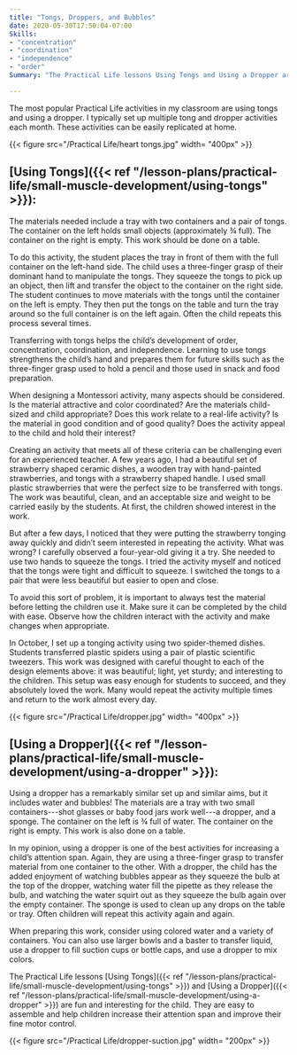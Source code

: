 ```yaml
---
title: "Tongs, Droppers, and Bubbles"
date: 2020-05-30T17:50:04-07:00
Skills: 
- "concentration"
- "coordination"
- "independence"
- "order"
Summary: "The Practical Life lessons Using Tongs and Using a Dropper are fun and interesting for preschoolers. They are easy to assemble and help children increase their attention span and improve their fine motor control."

---
```


The most popular Practical Life activities in my classroom are using tongs and using a dropper. I typically set up multiple tong and dropper activities each month. These activities can be easily replicated at home.

{{< figure src="/Practical Life/heart tongs.jpg" width= "400px" >}}

## [Using Tongs]({{< ref "/lesson-plans/practical-life/small-muscle-development/using-tongs" >}}):

The materials needed include a tray with two containers and a pair of tongs. The container on the left holds small objects (approximately ¾ full). The container on the right is empty. This work should be done on a table.

To do this activity, the student places the tray in front of them with the full container on the left-hand side. The child uses a three-finger grasp of their dominant hand to manipulate the tongs. They squeeze the tongs to pick up an object, then lift and transfer the object to the container on the right side. The student continues to move materials with the tongs until the container on the left is empty. They then put the tongs on the table and turn the tray around so the full container is on the left again. Often the child repeats this process several times.

Transferring with tongs helps the child’s development of order, concentration, coordination, and independence. Learning to use tongs strengthens the child’s hand and prepares them for future skills such as the three-finger grasp used to hold a pencil and those used in snack and food preparation.

When designing a Montessori activity, many aspects should be considered. Is the material attractive and color coordinated? Are the materials child-sized and child appropriate? Does this work relate to a real-life activity? Is the material in good condition and of good quality? Does the activity appeal to the child and hold their interest?

Creating an activity that meets all of these criteria can be challenging even for an experienced teacher. A few years ago, I had a beautiful set of strawberry shaped ceramic dishes, a wooden tray with hand-painted strawberries, and tongs with a
strawberry shaped handle. I used small plastic strawberries that were the perfect size to be transferred with tongs. The work was beautiful, clean, and an acceptable size and weight to be carried easily by the students. At first, the children showed interest in the work.

But after a few days, I noticed that they were putting the strawberry tonging away quickly and didn’t seem interested in repeating the activity. What was wrong? I carefully observed a four-year-old giving it a try. She needed to use two hands to squeeze the tongs. I tried the activity myself and noticed that the tongs were tight and difficult to squeeze. I switched the tongs to a pair that were less beautiful but easier to open and close.

To avoid this sort of problem, it is important to always test the material before letting the children use it. Make sure it can be completed by the child with ease. Observe how the children interact with the activity and make changes when appropriate.

In October, I set up a tonging activity using two spider-themed dishes. Students transferred plastic spiders using a pair of plastic scientific tweezers. This work was designed with careful thought to each of the design elements above: it was beautiful; light, yet sturdy; and interesting to the children. This setup was easy enough for students to succeed, and they absolutely loved the work. Many would repeat the activity multiple times and return to the work almost every day.

{{< figure src="/Practical Life/dropper.jpg" width= "400px" >}}

## [Using a Dropper]({{< ref "/lesson-plans/practical-life/small-muscle-development/using-a-dropper" >}}):

Using a dropper has a remarkably similar set up and similar aims, but it includes water and bubbles! The materials are a tray with two small containers---shot glasses or baby food jars work well---a dropper, and a sponge. The container on the left is ¾ full of water. The container on the right is empty. This work is also done on a table.

In my opinion, using a dropper is one of the best activities for increasing a child’s attention span. Again, they are using a three-finger grasp to transfer material from one container to the other. With a dropper, the child has the added enjoyment of watching bubbles appear as they squeeze the bulb at the top of the dropper, watching water fill the pipette as they release the bulb, and watching the water squirt out as they squeeze the bulb again over the empty container. The sponge is used to clean up any drops on the table or tray. Often children will repeat this activity again and again.

When preparing this work, consider using colored water and a variety of containers. You can also use larger bowls and a baster to transfer liquid, use a dropper to fill suction cups or bottle caps, and use a dropper to mix colors.

The Practical Life lessons [Using Tongs]({{< ref "/lesson-plans/practical-life/small-muscle-development/using-tongs" >}}) and [Using a Dropper]({{< ref "/lesson-plans/practical-life/small-muscle-development/using-a-dropper" >}}) are fun and interesting for the child. They are easy to assemble and help children increase their attention span and improve their fine motor control.

{{< figure src="/Practical Life/dropper-suction.jpg" width= "200px" >}}


